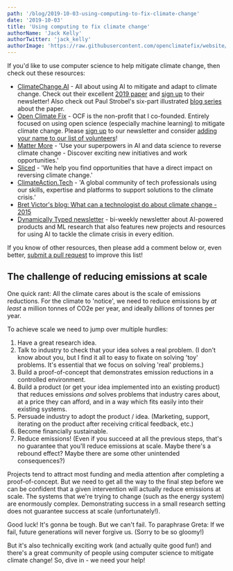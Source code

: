 ```yaml
---
path: '/blog/2019-10-03-using-computing-to-fix-climate-change'
date: '2019-10-03'
title: 'Using computing to fix climate change'
authorName: 'Jack Kelly'
authorTwitter: 'jack_kelly'
authorImage: 'https://raw.githubusercontent.com/openclimatefix/website/master/src/images/people/jack.png'
---
```


If you'd like to use computer science to help mitigate climate change, then check out these resources:

- [ClimateChange.AI](http://climatechange.ai/) - All about using AI to mitigate and adapt to climate change. Check out their excellent [2019 paper](https://arxiv.org/abs/1906.05433) and [sign up](https://www.climatechange.ai/mailing_list.html) to their newsletter! Also check out Paul Strobel's six-part illustrated [blog series](https://blog.codecentric.de/en/2019/09/how-to-tackle-climate-change-with-machine-learning-electricity-systems/#post-69396) about the paper.
- [Open Climate Fix](http://openclimatefix.org) - OCF is the non-profit that I co-founded. Entirely focused on using open science (especially machine learning) to mitigate climate change. Please [sign up](https://eepurl.com/guCjvH) to our newsletter and consider [adding your name to our list of volunteers](https://airtable.com/shrl59GJ96csVF4WB)!
- [Matter More](https://www.mattermore.io/) - 'Use your superpowers in AI and data science to reverse climate change - Discover exciting new initiatives and work opportunities.'
- [Sliced](https://sliced.org/) - 'We help you find opportunities that have a direct impact on reversing climate change.'
- [ClimateAction.Tech](https://climateaction.tech/) - 'A global community of tech professionals using our skills, expertise and platforms to support solutions to the climate crisis.'
- [Bret Victor's blog: What can a technologist do about climate change - 2015](http://worrydream.com/ClimateChange/#)
- [Dynamically Typed newsletter](https://dynamicallytyped.com/) - bi-weekly newsletter about AI-powered products and ML research that also features new projects and resources for using AI to tackle the climate crisis in every edition.

If you know of other resources, then please add a comment below or, even better, [submit a pull request](https://github.com/JackKelly/JackKelly.github.io/blob/master/_posts/2019-10-03-using-computing-to-fix-climate-change.md) to improve this list!

## The challenge of reducing emissions at scale

One quick rant: All the climate cares about is the scale of emissions reductions. For the climate to 'notice', we need to reduce emissions by _at least_ a million tonnes of CO2e per year, and ideally _billions_ of tonnes per year.

To achieve scale we need to jump over multiple hurdles:

1. Have a great research idea.
2. Talk to industry to check that your idea solves a real problem. (I don't know about you, but I find it all to easy to fixate on solving 'toy' problems. It's essential that we focus on solving 'real' problems.)
3. Build a proof-of-concept that demonstrates emission reductions in a controlled environment.
4. Build a product (or get your idea implemented into an existing product) that reduces emissions _and_ solves problems that industry cares about, at a price they can afford, and in a way which fits easily into their existing systems.
5. Persuade industry to adopt the product / idea. (Marketing, support, iterating on the product after receiving critical feedback, etc.)
6. Become financially sustainable.
7. Reduce emissions! (Even if you succeed at all the previous steps, that's no guarantee that you'll reduce emissions at scale. Maybe there's a rebound effect? Maybe there are some other unintended consequences?)

Projects tend to attract most funding and media attention after completing a proof-of-concept. But we need to get all the way to the final step before we can be confident that a given intervention will actually reduce emissions at scale. The systems that we're trying to change (such as the energy system) are enormously complex. Demonstrating success in a small research setting does not guarantee success at scale (unfortunately!).

Good luck! It's gonna be tough. But we can't fail. To paraphrase Greta: If we fail, future generations will never forgive us. (Sorry to be so gloomy!)

But it's also technically exciting work (and actually quite good fun!) and there's a great community of people using computer science to mitigate climate change! So, dive in - we need your help!
